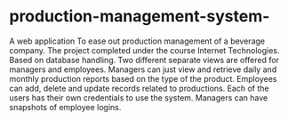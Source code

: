 # production-management-system-
A web application To ease out production management of a beverage company. The project completed under the course Internet Technologies. Based on database handling. Two different separate views are offered for managers and employees. Managers can just view and retrieve daily and monthly production reports based on the type of the product. Employees can add, delete and update records related to productions. Each of the users has their own credentials to use the system. Managers can have snapshots of employee logins.
